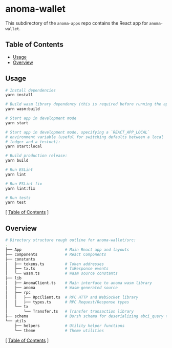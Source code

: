 # anoma-wallet

This subdirectory of the `anoma-apps` repo contains the React app for `anoma-wallet`.

## Table of Contents

- [Usage](#usage)
- [Overview](#overview)

## Usage

```bash
# Install dependencies
yarn install

# Build wasm library dependency (this is required before running the app)
yarn wasm:build

# Start app in development mode
yarn start

# Start app in development mode, specifying a `REACT_APP_LOCAL`
# environment variable (useful for switching defaults between a local
# ledger and a testnet):
yarn start:local

# Build production release:
yarn build

# Run ESLint
yarn lint

# Run ESLint fix
yarn lint:fix

# Run tests
yarn test
```

[ [Table of Contents](#table-of-contents) ]

## Overview

```bash
# Directory structure rough outline for anoma-wallet/src:
.
├── App                   # Main React app and layouts
├── components            # React Components
├── constants
│   ├── tokens.ts         # Token addresses
│   ├── tx.ts             # TxResponse events
│   └── wasm.ts           # Wasm source constants
├── lib
│   ├── AnomaClient.ts    # Main interface to anoma wasm library
│   ├── anoma             # Wasm-generated source
│   ├── rpc
│   │   ├── RpcClient.ts  # RPC HTTP and WebSocket library
│   │   ├── types.ts      # RPC Request/Response types
│   └── tx
│       └── Transfer.ts   # Transfer transaction library
├── schema                # Borsh schema for deserializing abci_query types
└── utils
    ├── helpers           # Utility helper functions
    └── theme             # Theme utilities
```

[ [Table of Contents](#table-of-contents) ]
